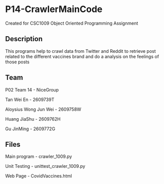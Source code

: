 # P14-CrawlerMainCode
Created for CSC1009 Object Oriented Programming Assignment

## Description 
This programs help to crawl data from Twitter and Reddit to retrieve post related to the different vaccines brand and do a analysis on the feelings of those posts 
## Team
P02 Team 14 - NiceGroup

Tan Wei En - 2609739T

Aloysius Wong Jun Wei - 2609758W

Huang JiaShu - 2609762H

Gu JinMing - 2609772G

## Files
Main program - crawler_1009.py 

Unit Testing - unittest_crawler_1009.py

Web Page - CovidVaccines.html
